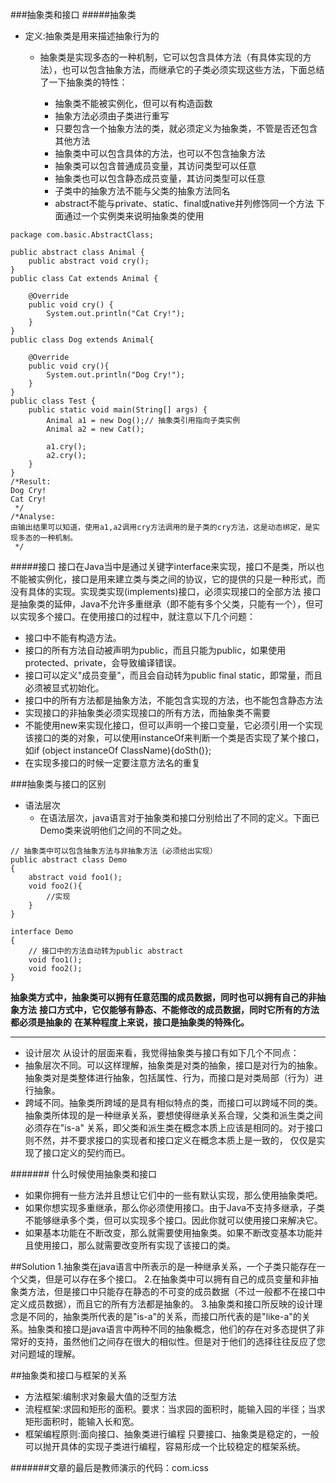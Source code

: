 ###抽象类和接口
#####抽象类
* 定义:抽象类是用来描述抽象行为的
  * 抽象类是实现多态的一种机制，它可以包含具体方法（有具体实现的方法），也可以包含抽象方法，而继承它的子类必须实现这些方法，下面总结了一下抽象类的特性：

     * 抽象类不能被实例化，但可以有构造函数
     * 抽象方法必须由子类进行重写
     * 只要包含一个抽象方法的类，就必须定义为抽象类，不管是否还包含其他方法
     * 抽象类中可以包含具体的方法，也可以不包含抽象方法
     * 抽象类可以包含普通成员变量，其访问类型可以任意
     * 抽象类也可以包含静态成员变量，其访问类型可以任意
     * 子类中的抽象方法不能与父类的抽象方法同名
     * abstract不能与private、static、final或native并列修饰同一个方法
下面通过一个实例类来说明抽象类的使用
```
package com.basic.AbstractClass;

public abstract class Animal {
    public abstract void cry();
}
public class Cat extends Animal {

    @Override
    public void cry() {
        System.out.println("Cat Cry!");
    }
}
public class Dog extends Animal{

    @Override
    public void cry(){
        System.out.println("Dog Cry!");
    }
}
public class Test {
    public static void main(String[] args) {
        Animal a1 = new Dog();// 抽象类引用指向子类实例
        Animal a2 = new Cat();

        a1.cry();
        a2.cry();
    }
}
/*Result:
Dog Cry!
Cat Cry!
 */
/*Analyse:
由输出结果可以知道，使用a1,a2调用cry方法调用的是子类的cry方法，这是动态绑定，是实现多态的一种机制。
 */
```

#####接口
接口在Java当中是通过关键字interface来实现，接口不是类，所以也不能被实例化，接口是用来建立类与类之间的协议，它的提供的只是一种形式，而没有具体的实现。实现类实现(implements)接口，必须实现接口的全部方法
接口是抽象类的延伸，Java不允许多重继承（即不能有多个父类，只能有一个），但可以实现多个接口。在使用接口的过程中，就注意以下几个问题：
* 接口中不能有构造方法。
* 接口的所有方法自动被声明为public，而且只能为public，如果使用protected、private，会导致编译错误。
* 接口可以定义"成员变量"，而且会自动转为public final static，即常量，而且必须被显式初始化。
* 接口中的所有方法都是抽象方法，不能包含实现的方法，也不能包含静态方法
* 实现接口的非抽象类必须实现接口的所有方法，而抽象类不需要
* 不能使用new来实现化接口，但可以声明一个接口变量，它必须引用一个实现该接口的类的对象，可以使用instanceOf来判断一个类是否实现了某个接口，如if (object instanceOf ClassName){doSth()};
* 在实现多接口的时候一定要注意方法名的重复

###抽象类与接口的区别
* 语法层次
   *  在语法层次，java语言对于抽象类和接口分别给出了不同的定义。下面已Demo类来说明他们之间的不同之处。
```
// 抽象类中可以包含抽象方法与非抽象方法（必须给出实现）
public abstract class Demo 
{
    abstract void foo1();
    void foo2(){
        //实现
    }
}
```
```
interface Demo
{
    // 接口中的方法自动转为public abstract
    void foo1();
    void foo2();
}
```
**抽象类方式中，抽象类可以拥有任意范围的成员数据，同时也可以拥有自己的非抽象方法**
**接口方式中，它仅能够有静态、不能修改的成员数据，同时它所有的方法都必须是抽象的**
**在某种程度上来说，接口是抽象类的特殊化。**
___
* 设计层次
从设计的层面来看，我觉得抽象类与接口有如下几个不同点：
 * 抽象层次不同。可以这样理解，抽象类是对类的抽象，接口是对行为的抽象。抽象类对是类整体进行抽象，包括属性、行为，而接口是对类局部（行为）进行抽象。
 * 跨域不同。抽象类所跨域的是具有相似特点的类，而接口可以跨域不同的类。抽象类所体现的是一种继承关系，要想使得继承关系合理，父类和派生类之间必须存在"is-a" 关系，即父类和派生类在概念本质上应该是相同的。对于接口则不然，并不要求接口的实现者和接口定义在概念本质上是一致的， 仅仅是实现了接口定义的契约而已。
 
####### 什么时候使用抽象类和接口
* 如果你拥有一些方法并且想让它们中的一些有默认实现，那么使用抽象类吧。
* 如果你想实现多重继承，那么你必须使用接口。由于Java不支持多继承，子类不能够继承多个类，但可以实现多个接口。因此你就可以使用接口来解决它。
* 如果基本功能在不断改变，那么就需要使用抽象类。如果不断改变基本功能并且使用接口，那么就需要改变所有实现了该接口的类。
 
 ##Solution
 1.抽象类在java语言中所表示的是一种继承关系，一个子类只能存在一个父类，但是可以存在多个接口。
 2.在抽象类中可以拥有自己的成员变量和非抽象类方法，但是接口中只能存在静态的不可变的成员数据（不过一般都不在接口中定义成员数据），而且它的所有方法都是抽象的。
 3.抽象类和接口所反映的设计理念是不同的，抽象类所代表的是"is-a"的关系，而接口所代表的是"like-a"的关系。抽象类和接口是java语言中两种不同的抽象概念，他们的存在对多态提供了非常好的支持，虽然他们之间存在很大的相似性。但是对于他们的选择往往反应了您对问题域的理解。
 
 
 ##抽象类和接口与框架的关系
  * 方法框架:编制求对象最大值的泛型方法
  * 流程框架:求园和矩形的面积。要求：当求园的面积时，能输入园的半径；当求矩形面积时，能输入长和宽。
  * 框架编程原则:面向接口、抽象类进行编程	只要接口、抽象类是稳定的，一般可以抛开具体的实现子类进行编程，容易形成一个比较稳定的框架系统。
 
#######文章的最后是教师演示的代码：com.icss